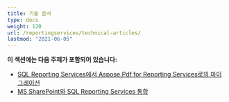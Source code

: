 ```yaml
---
title: 기술 문서
type: docs
weight: 120
url: /reportingservices/technical-articles/
lastmod: "2021-06-05"
---
```


**이 섹션에는 다음 주제가 포함되어 있습니다:**
- [SQL Reporting Services에서 Aspose.Pdf for Reporting Services로의 마이그레이션](/pdf/reportingservices/migration-from-sql-reporting-services-to-aspose-pdf-for-reporting-services/)
- [MS SharePoint와 SQL Reporting Services 통합](/pdf/reportingservices/sql-reporting-services-integration-with-ms-sharepoint/)